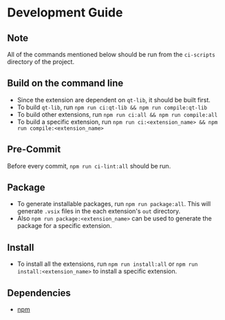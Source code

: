 # Development Guide

## Note

 All of the commands mentioned below should be run from the `ci-scripts` directory of the project.

## Build on the command line

- Since the extension are dependent on `qt-lib`, it should be built first.
- To build `qt-lib`, run `npm run ci:qt-lib && npm run compile:qt-lib`
- To build other extensions, run `npm run ci:all && npm run compile:all`
- To build a specific extension, run `npm run ci:<extension_name> && npm run compile:<extension_name>`

## Pre-Commit

Before every commit, `npm run ci-lint:all` should be run.

## Package

- To generate installable packages, run `npm run package:all`. This will generate
`.vsix` files in the each extension's `out` directory.
- Also `npm run package:<extension_name>` can be used to generate the package for a specific extension.

## Install

- To install all the extensions, run `npm run install:all` or `npm run install:<extension_name>` to install a specific extension.

## Dependencies

- [npm](https://www.npmjs.com/)
